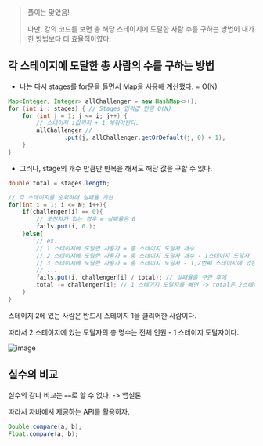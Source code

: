 > 풀이는 맞았음!
> 
> 다만, 강의 코드를 보면 총 해당 스테이지에 도달한 사람 수를 구하는 방법이
> 내가 한 방법보다 더 효율적이였다.

## 각 스테이지에 도달한 총 사람의 수를 구하는 방법
- 나는 다시 stages를 for문을 돌면서 Map을 사용해 계산했다. = O(N)
```java
Map<Integer, Integer> allChallenger = new HashMap<>();
for (int i : stages) { // Stages 입력값 만큼 O(N)
    for (int j = 1; j <= i; j++) {
        // 스테이지 i값까지 + 1 해줘야한다.
        allChallenger //
                .put(j, allChallenger.getOrDefault(j, 0) + 1);
    }
}
```


- 그러나, stage의 개수 만큼만 반복을 해서도 해당 값을 구할 수 있다.
```java
double total = stages.length;

// 각 스테이지를 순회하며 실패율 계산
for(int i = 1; i <= N; i++){
    if(challenger[i] == 0){
        // 도전자가 없는 경우 = 실패율은 0
        fails.put(i, 0.);
    }else{
        // ex.
        // 1 스테이지에 도달한 사용자 = 총 스테이지 도달자 개수
        // 2 스테이지에 도달한 사용자 = 총 스테이지 도달자 개수 - 1스테이지 도달자
        // 3 스테이지에 도달한 사용자 = 총 스테이지 도달자 - 1,2번째 스테이지에 있는 사용자
        // ...
        fails.put(i, challenger[i] / total); // 실패율을 구한 후에
        total -= challenger[i]; // 1 스테이지 도달자를 빼면 -> total은 2스테이지 도달자 명수가 된다.
    }
}
```
스테이지 2에 있는 사람은 반드시 스테이지 1을 클리어한 사람이다.

따라서 2 스테이지에 있는 도달자의 총 명수는 전체 인원 - 1 스테이지 도달자이다.

![image](https://github.com/12Ahn22/24CodingTest/assets/44540726/f971da7b-128f-4d43-96a6-270511a9bdbb)

## 실수의 비교
실수의 같다 비교는 `==`로 할 수 없다. -> 앱실론

따라서 자바에서 제공하는 API를 활용하자.
```java
Double.compare(a, b);
Float.compare(a, b);
```